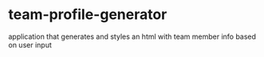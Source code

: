 # team-profile-generator
application that generates and styles an html with team member info based on user input
